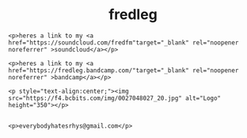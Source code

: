 <html>
  <style>
    <link rel="icon" href="https://f4.bcbits.com/img/0027048027_20.jpg">
background="https://media1.giphy.com/media/l0HlTF1SDqER7VBCM/giphy.gif?cid=790b76112b635acbc1ec6b89e48ab6448f74a02ed3e097cc&rid=giphy.gif&ct=g"
<Body background="https://media1.giphy.com/media/l0HlTF1SDqER7VBCM/giphy.gif?cid=790b76112b635acbc1ec6b89e48ab6448f74a02ed3e097cc&rid=giphy.gif">   

<body style ="https://media1.giphy.com/media/l0HlTF1SDqER7VBCM/giphy.gif?cid=790b76112b635acbc1ec6b89e48ab6448f74a02ed3e097cc&rid=giphy.gif">
h1 {text-align: center;}
p {text-align: center;}
div {text-align: center;}
 <style>
h1 {text-align: center;}
p {text-align: center;}
div {text-align: center;}
</style>
    </head><body data-new-gr-c-s-check-loaded="14.1041.0" data-gr-ext-installed=""><h1>fredleg 
    <style>
h1 {text-align: center;}
p {text-align: center;}
div {text-align: center;}
</style>
    </h1>

    <p>heres a link to my <a href="https://soundcloud.com/fredfm"target="_blank" rel="noopener noreferrer" >soundcloud</a></p>

    <p>heres a link to my <a href="https://fredleg.bandcamp.com/"target="_blank" rel="noopener noreferrer" >bandcamp</a></p>

    <p style="text-align:center;"><img src="https://f4.bcbits.com/img/0027048027_20.jpg" alt="Logo" height="350"></p>


    <p>everybodyhatesrhys@gmail.com</p>
  
</html>
